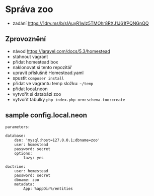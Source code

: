 Správa zoo
=============

- zadání https://1drv.ms/b/s!AuyR1wlz5TMOhr8RXJ1J61fPQNGnQQ

## Zprovoznění
- návod https://laravel.com/docs/5.3/homestead
- stáhnout vagrant
- přidat homestead box
- naklonovat si tento repozitář
- upravit příslušně Homestead.yaml
- spustit `composer install`
- přidat ve vagrantu temp složku: `~/temp`
- přidat local.neon
- vytvořit si databázi zoo
- vytvořit tabulky `php index.php orm:schema-too:create`

## sample config.local.neon
```
parameters:

database:
	dsn: 'mysql:host=127.0.0.1;dbname=zoo'
	user: homestead
	password: secret
	options:
		lazy: yes

doctrine:
	user: homestead
	password: secret
	dbname: zoo
	metadata:
		App: %appDir%/entities
```
